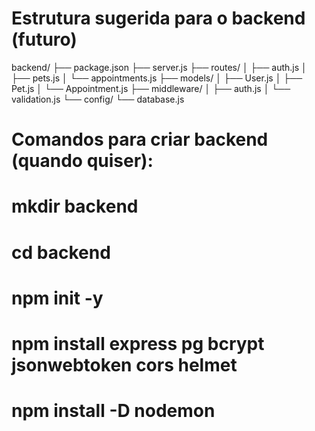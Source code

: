 # Estrutura sugerida para o backend (futuro)

backend/
├── package.json
├── server.js
├── routes/
│   ├── auth.js
│   ├── pets.js
│   └── appointments.js
├── models/
│   ├── User.js
│   ├── Pet.js
│   └── Appointment.js
├── middleware/
│   ├── auth.js
│   └── validation.js
└── config/
    └── database.js

# Comandos para criar backend (quando quiser):
# mkdir backend
# cd backend
# npm init -y
# npm install express pg bcrypt jsonwebtoken cors helmet
# npm install -D nodemon